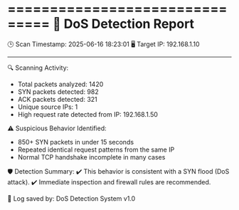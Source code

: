 
===============================
🚨 DoS Detection Report
===============================

🕒 Scan Timestamp: 2025-06-16 18:23:01
🖥️ Target IP: 192.168.1.10

---------------------------------------
🔍 Scanning Activity:
- Total packets analyzed: 1420
- SYN packets detected: 982
- ACK packets detected: 321
- Unique source IPs: 1
- High request rate detected from IP: 192.168.1.50

⚠️ Suspicious Behavior Identified:
- 850+ SYN packets in under 15 seconds
- Repeated identical request patterns from the same IP
- Normal TCP handshake incomplete in many cases

🛡️ Detection Summary:
✔️ This behavior is consistent with a SYN flood (DoS attack).
✔️ Immediate inspection and firewall rules are recommended.

📁 Log saved by: DoS Detection System v1.0
